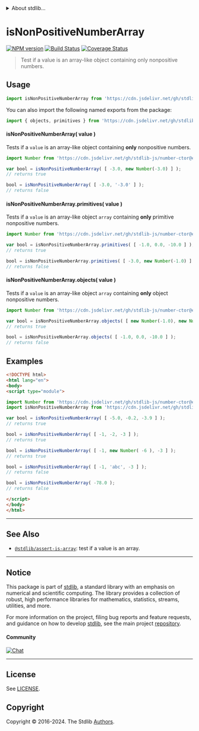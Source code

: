 <!--

@license Apache-2.0

Copyright (c) 2018 The Stdlib Authors.

Licensed under the Apache License, Version 2.0 (the "License");
you may not use this file except in compliance with the License.
You may obtain a copy of the License at

   http://www.apache.org/licenses/LICENSE-2.0

Unless required by applicable law or agreed to in writing, software
distributed under the License is distributed on an "AS IS" BASIS,
WITHOUT WARRANTIES OR CONDITIONS OF ANY KIND, either express or implied.
See the License for the specific language governing permissions and
limitations under the License.

-->


<details>
  <summary>
    About stdlib...
  </summary>
  <p>We believe in a future in which the web is a preferred environment for numerical computation. To help realize this future, we've built stdlib. stdlib is a standard library, with an emphasis on numerical and scientific computation, written in JavaScript (and C) for execution in browsers and in Node.js.</p>
  <p>The library is fully decomposable, being architected in such a way that you can swap out and mix and match APIs and functionality to cater to your exact preferences and use cases.</p>
  <p>When you use stdlib, you can be absolutely certain that you are using the most thorough, rigorous, well-written, studied, documented, tested, measured, and high-quality code out there.</p>
  <p>To join us in bringing numerical computing to the web, get started by checking us out on <a href="https://github.com/stdlib-js/stdlib">GitHub</a>, and please consider <a href="https://opencollective.com/stdlib">financially supporting stdlib</a>. We greatly appreciate your continued support!</p>
</details>

# isNonPositiveNumberArray

[![NPM version][npm-image]][npm-url] [![Build Status][test-image]][test-url] [![Coverage Status][coverage-image]][coverage-url] <!-- [![dependencies][dependencies-image]][dependencies-url] -->

> Test if a value is an array-like object containing only nonpositive numbers.



<section class="usage">

## Usage

```javascript
import isNonPositiveNumberArray from 'https://cdn.jsdelivr.net/gh/stdlib-js/assert-is-nonpositive-number-array@esm/index.mjs';
```

You can also import the following named exports from the package:

```javascript
import { objects, primitives } from 'https://cdn.jsdelivr.net/gh/stdlib-js/assert-is-nonpositive-number-array@esm/index.mjs';
```

#### isNonPositiveNumberArray( value )

Tests if a `value` is an array-like object containing **only** nonpositive numbers.

<!-- eslint-disable no-new-wrappers -->

```javascript
import Number from 'https://cdn.jsdelivr.net/gh/stdlib-js/number-ctor@esm/index.mjs';

var bool = isNonPositiveNumberArray( [ -3.0, new Number(-3.0) ] );
// returns true

bool = isNonPositiveNumberArray( [ -3.0, '-3.0' ] );
// returns false
```

#### isNonPositiveNumberArray.primitives( value )

Tests if a `value` is an array-like object `array` containing **only** primitive nonpositive numbers.

<!-- eslint-disable no-new-wrappers -->

```javascript
import Number from 'https://cdn.jsdelivr.net/gh/stdlib-js/number-ctor@esm/index.mjs';

var bool = isNonPositiveNumberArray.primitives( [ -1.0, 0.0, -10.0 ] );
// returns true

bool = isNonPositiveNumberArray.primitives( [ -3.0, new Number(-1.0) ] );
// returns false
```

#### isNonPositiveNumberArray.objects( value )

Tests if a `value` is an array-like object `array` containing **only** object nonpositive numbers.

<!-- eslint-disable no-new-wrappers, max-len -->

```javascript
import Number from 'https://cdn.jsdelivr.net/gh/stdlib-js/number-ctor@esm/index.mjs';

var bool = isNonPositiveNumberArray.objects( [ new Number(-1.0), new Number(-1.0) ] );
// returns true

bool = isNonPositiveNumberArray.objects( [ -1.0, 0.0, -10.0 ] );
// returns false
```

</section>

<!-- /.usage -->

<section class="examples">

## Examples

<!-- eslint-disable no-new-wrappers -->

<!-- eslint no-undef: "error" -->

```html
<!DOCTYPE html>
<html lang="en">
<body>
<script type="module">

import Number from 'https://cdn.jsdelivr.net/gh/stdlib-js/number-ctor@esm/index.mjs';
import isNonPositiveNumberArray from 'https://cdn.jsdelivr.net/gh/stdlib-js/assert-is-nonpositive-number-array@esm/index.mjs';

var bool = isNonPositiveNumberArray( [ -5.0, -0.2, -3.9 ] );
// returns true

bool = isNonPositiveNumberArray( [ -1, -2, -3 ] );
// returns true

bool = isNonPositiveNumberArray( [ -1, new Number( -6 ), -3 ] );
// returns true

bool = isNonPositiveNumberArray( [ -1, 'abc', -3 ] );
// returns false

bool = isNonPositiveNumberArray( -78.0 );
// returns false

</script>
</body>
</html>
```

</section>

<!-- /.examples -->

<!-- Section for related `stdlib` packages. Do not manually edit this section, as it is automatically populated. -->

<section class="related">

* * *

## See Also

-   <span class="package-name">[`@stdlib/assert-is-array`][@stdlib/assert/is-array]</span><span class="delimiter">: </span><span class="description">test if a value is an array.</span>

</section>

<!-- /.related -->

<!-- Section for all links. Make sure to keep an empty line after the `section` element and another before the `/section` close. -->


<section class="main-repo" >

* * *

## Notice

This package is part of [stdlib][stdlib], a standard library with an emphasis on numerical and scientific computing. The library provides a collection of robust, high performance libraries for mathematics, statistics, streams, utilities, and more.

For more information on the project, filing bug reports and feature requests, and guidance on how to develop [stdlib][stdlib], see the main project [repository][stdlib].

#### Community

[![Chat][chat-image]][chat-url]

---

## License

See [LICENSE][stdlib-license].


## Copyright

Copyright &copy; 2016-2024. The Stdlib [Authors][stdlib-authors].

</section>

<!-- /.stdlib -->

<!-- Section for all links. Make sure to keep an empty line after the `section` element and another before the `/section` close. -->

<section class="links">

[npm-image]: http://img.shields.io/npm/v/@stdlib/assert-is-nonpositive-number-array.svg
[npm-url]: https://npmjs.org/package/@stdlib/assert-is-nonpositive-number-array

[test-image]: https://github.com/stdlib-js/assert-is-nonpositive-number-array/actions/workflows/test.yml/badge.svg?branch=v0.2.1
[test-url]: https://github.com/stdlib-js/assert-is-nonpositive-number-array/actions/workflows/test.yml?query=branch:v0.2.1

[coverage-image]: https://img.shields.io/codecov/c/github/stdlib-js/assert-is-nonpositive-number-array/main.svg
[coverage-url]: https://codecov.io/github/stdlib-js/assert-is-nonpositive-number-array?branch=main

<!--

[dependencies-image]: https://img.shields.io/david/stdlib-js/assert-is-nonpositive-number-array.svg
[dependencies-url]: https://david-dm.org/stdlib-js/assert-is-nonpositive-number-array/main

-->

[chat-image]: https://img.shields.io/gitter/room/stdlib-js/stdlib.svg
[chat-url]: https://app.gitter.im/#/room/#stdlib-js_stdlib:gitter.im

[stdlib]: https://github.com/stdlib-js/stdlib

[stdlib-authors]: https://github.com/stdlib-js/stdlib/graphs/contributors

[umd]: https://github.com/umdjs/umd
[es-module]: https://developer.mozilla.org/en-US/docs/Web/JavaScript/Guide/Modules

[deno-url]: https://github.com/stdlib-js/assert-is-nonpositive-number-array/tree/deno
[deno-readme]: https://github.com/stdlib-js/assert-is-nonpositive-number-array/blob/deno/README.md
[umd-url]: https://github.com/stdlib-js/assert-is-nonpositive-number-array/tree/umd
[umd-readme]: https://github.com/stdlib-js/assert-is-nonpositive-number-array/blob/umd/README.md
[esm-url]: https://github.com/stdlib-js/assert-is-nonpositive-number-array/tree/esm
[esm-readme]: https://github.com/stdlib-js/assert-is-nonpositive-number-array/blob/esm/README.md
[branches-url]: https://github.com/stdlib-js/assert-is-nonpositive-number-array/blob/main/branches.md

[stdlib-license]: https://raw.githubusercontent.com/stdlib-js/assert-is-nonpositive-number-array/main/LICENSE

<!-- <related-links> -->

[@stdlib/assert/is-array]: https://github.com/stdlib-js/assert-is-array/tree/esm

<!-- </related-links> -->

</section>

<!-- /.links -->
